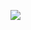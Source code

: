 ![](https://user-images.githubusercontent.com/18028372/105030144-aa3f6980-5a53-11eb-8f64-0bedbcc186fd.png)
